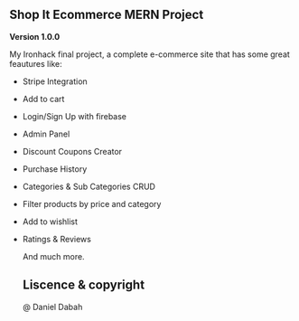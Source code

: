 ## Shop It Ecommerce MERN Project

**Version 1.0.0**

My Ironhack final project, a complete e-commerce site that has some great feautures like: 
- Stripe Integration
- Add to cart
- Login/Sign Up with firebase
- Admin Panel
- Discount Coupons Creator
- Purchase History
- Categories & Sub Categories CRUD
- Filter products by price and category
- Add to wishlist
- Ratings & Reviews
  
  And much more.
  
  ## Liscence & copyright
  
  @ Daniel Dabah
